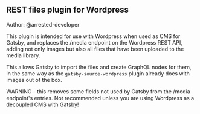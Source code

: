 ## REST files plugin for Wordpress

Author: @arrested-developer

This plugin is intended for use with Wordpress when used as CMS for Gatsby, and
replaces the /media endpoint on the Wordpress REST API, adding not only images
but also all files that have been uploaded to the media library.

This allows Gatsby to import the files and create GraphQL nodes for them, in the
same way as the `gatsby-source-wordpress` plugin already does with images out of
the box.

WARNING - this removes some fields not used by Gatsby from the /media endpoint's
entries. Not recommended unless you are using Wordpress as a decoupled CMS with
Gatsby!
